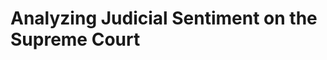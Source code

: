 Analyzing Judicial Sentiment on the Supreme Court
==================================================
